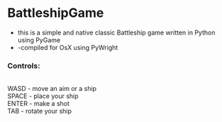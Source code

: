 # BattleshipGame
<ul>
  <li>this is a simple and native classic Battleship game written in Python using PyGame </li>
  <li>-compiled for OsX using PyWright</li>
</ul>

<h3>Controls: </h3>
<br> WASD - move an aim or a ship
<br> SPACE - place your ship
<br> ENTER - make a shot
<br> TAB - rotate your ship

